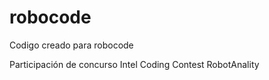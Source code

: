 # robocode
Codigo creado para robocode

Participación de concurso Intel Coding Contest RobotAnality
